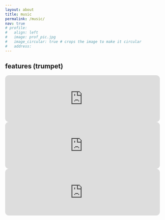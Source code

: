 ```yaml
---
layout: about
title: music
permalink: /music/
nav: true
# profile:
#   align: left
#   image: prof_pic.jpg
#   image_circular: true # crops the image to make it circular
#   address: 
---
```


## features (trumpet)

<iframe style="border-radius:12px" src="https://open.spotify.com/embed/track/67aQefS0bpWqtRULPM3X46?utm_source=generator&theme=0" width="100%" height="152" frameBorder="0" allowfullscreen="" allow="autoplay; clipboard-write; encrypted-media; fullscreen; picture-in-picture" loading="lazy"></iframe>


<iframe style="border-radius:12px" src="https://open.spotify.com/embed/track/7L31EhqWRpZohUHuGiwLFz?utm_source=generator" width="100%" height="152" frameBorder="0" allowfullscreen="" allow="autoplay; clipboard-write; encrypted-media; fullscreen; picture-in-picture" loading="lazy"></iframe>


<iframe style="border-radius:12px" src="https://open.spotify.com/embed/track/7j3H4TcO4O6Bjg80aNTsYI?utm_source=generator" width="100%" height="152" frameBorder="0" allowfullscreen="" allow="autoplay; clipboard-write; encrypted-media; fullscreen; picture-in-picture" loading="lazy"></iframe>
